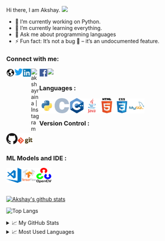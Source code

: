   Hi there, I am Akshay. <img src="https://media.giphy.com/media/hvRJCLFzcasrR4ia7z/giphy.gif" width="25px">


- 🔭 I’m currently working on Python.
- 🌱 I’m currently learning everything.
- 💬 Ask me about programming languages
- ⚡ Fun fact: It’s not a bug 🐞 – it’s an undocumented feature.

### Connect with me:

[<img align="left" alt="akshayraina.000webhostapp.com" width="22px" src="https://github.com/ionic-team/ionicons/blob/master/src/svg/earth.svg" />](https://akshayraina.000webhostapp.com)
[<img align="left" alt="rainaakki | Twitter" width="22px" src="https://github.com/devicons/devicon/blob/master/icons/twitter/twitter-original.svg" />](https://twitter.com/rainaakki)
[<img align="left" alt="akshayraina | LinkedIn" width="22px" src="https://github.com/devicons/devicon/blob/master/icons/linkedin/linkedin-original.svg" />](https://www.linkedin.com/in/akshayraina393/)
[<img align="left" alt="akshayraina | Instagram" width="22px" src="https://cdn.jsdelivr.net/npm/simple-icons@v3/icons/instagram.svg" />](https://www.instagram.com/akshay_raina_/)
[<img align="left" alt="akshayraina | Facebook" width="22px" src="https://github.com/devicons/devicon/blob/master/icons/facebook/facebook-original.svg" />](https://www.facebook.com/akshay.raina.96)
![](https://visitor-badge.glitch.me/badge?page_id=akshayraina999.akshayraina999)
<br />


### Languages :

<img align="left" alt="Python" width="40px" src="https://raw.githubusercontent.com/github/explore/78df643247d429f6cc873026c0622819ad797942/topics/python/python.png" />
<img align="left" alt="C" width="40px" src="https://github.com/devicons/devicon/blob/master/icons/c/c-original.svg" />
<img align="left" alt="C++" width="40px" src="https://raw.githubusercontent.com/github/explore/78df643247d429f6cc873026c0622819ad797942/topics/cpp/cpp.png" />
<img align="left" alt="Java" width="40px" src="https://github.com/devicons/devicon/blob/master/icons/java/java-original-wordmark.svg" />
<img align="left" alt="HTML5" width="40px" src="https://raw.githubusercontent.com/github/explore/80688e429a7d4ef2fca1e82350fe8e3517d3494d/topics/html/html.png" />
<img align="left" alt="CSS3" width="40px" src="https://raw.githubusercontent.com/github/explore/80688e429a7d4ef2fca1e82350fe8e3517d3494d/topics/css/css.png" />
<img align="left" alt="MySQL" width="40px" src="https://github.com/devicons/devicon/blob/master/icons/mysql/mysql-original-wordmark.svg" />
<br /><br />

### Version Control :

<img align="left" alt="GitHub" width="30px" src="https://raw.githubusercontent.com/github/explore/78df643247d429f6cc873026c0622819ad797942/topics/github/github.png" />
<img align="left" alt="Git" width="40px" src="https://raw.githubusercontent.com/github/explore/80688e429a7d4ef2fca1e82350fe8e3517d3494d/topics/git/git.png" />
<br /><br />

### ML Models and IDE :

<img align="left" alt="Visual Studio Code" width="40px" src="https://raw.githubusercontent.com/github/explore/80688e429a7d4ef2fca1e82350fe8e3517d3494d/topics/visual-studio-code/visual-studio-code.png" />
<img align="left" alt="" width="40px" src="https://raw.githubusercontent.com/github/explore/80688e429a7d4ef2fca1e82350fe8e3517d3494d/topics/tensorflow/tensorflow.png" />
<img align="left" alt="" width="40px" src="https://raw.githubusercontent.com/github/explore/80688e429a7d4ef2fca1e82350fe8e3517d3494d/topics/opencv/opencv.png" />
<img align="left" alt="" width="40px" src="https://github.com/simple-icons/simple-icons/blob/develop/icons/anaconda.svg" />
<img align="left" alt="" width="40px" src="https://github.com/simple-icons/simple-icons/blob/develop/icons/jupyter.svg" />


###
<br />
<br /><br /><br />


<a href="https://github.com/akshayraina999/github-readme-stats">
  <img align="centre" src="https://github-readme-stats.akshayraina999.vercel.app/api?username=akshayraina999&show_icons=true&include_all_commits=true&theme=dracula" alt="Akshay's github stats" />
</a>

![Top Langs](https://github-readme-stats.akshayraina999.vercel.app/api/top-langs/?username=akshayraina999&theme=dracula)

<details>
<summary>📈 My GitHub Stats</summary>

<p align="center"> <img src="https://github-readme-stats.akshayraina999.vercel.app/api?username=akshayraina999&show_icons=true&theme=gotham" alt="akshay raina" />

</details>

<details>
<summary>📈 Most Used Languages</summary>

<p align="center"> ![Top Langs](https://github-readme-stats.akshayraina999.vercel.app/api/top-langs/?username=akshayraina999&theme=dracula)

</details>










